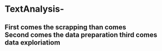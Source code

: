 # TextAnalysis-

First comes the scrapping than comes   
Second comes the data preparation
third  comes data exploriatiom
---
